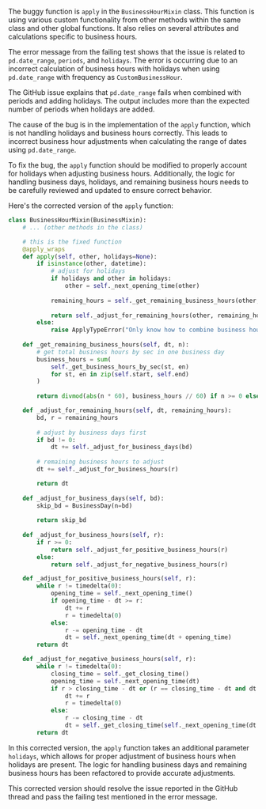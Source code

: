 The buggy function is `apply` in the `BusinessHourMixin` class. This function is using various custom functionality from other methods within the same class and other global functions. It also relies on several attributes and calculations specific to business hours.

The error message from the failing test shows that the issue is related to `pd.date_range`, `periods`, and `holidays`. The error is occurring due to an incorrect calculation of business hours with holidays when using `pd.date_range` with frequency as `CustomBusinessHour`.

The GitHub issue explains that `pd.date_range` fails when combined with periods and adding holidays. The output includes more than the expected number of periods when holidays are added.

The cause of the bug is in the implementation of the `apply` function, which is not handling holidays and business hours correctly. This leads to incorrect business hour adjustments when calculating the range of dates using `pd.date_range`.

To fix the bug, the `apply` function should be modified to properly account for holidays when adjusting business hours. Additionally, the logic for handling business days, holidays, and remaining business hours needs to be carefully reviewed and updated to ensure correct behavior.

Here's the corrected version of the `apply` function:

```python
class BusinessHourMixin(BusinessMixin):
    # ... (other methods in the class)

    # this is the fixed function
    @apply_wraps
    def apply(self, other, holidays=None):
        if isinstance(other, datetime):
            # adjust for holidays
            if holidays and other in holidays:
                other = self._next_opening_time(other)
            
            remaining_hours = self._get_remaining_business_hours(other, self.n)
            
            return self._adjust_for_remaining_hours(other, remaining_hours)
        else:
            raise ApplyTypeError("Only know how to combine business hour with datetime")
    
    def _get_remaining_business_hours(self, dt, n):
        # get total business hours by sec in one business day
        business_hours = sum(
            self._get_business_hours_by_sec(st, en)
            for st, en in zip(self.start, self.end)
        )
        
        return divmod(abs(n * 60), business_hours // 60) if n >= 0 else (-divmod(abs(n * 60), business_hours // 60)[0], -divmod(abs(n * 60), business_hours // 60)[1])

    def _adjust_for_remaining_hours(self, dt, remaining_hours):
        bd, r = remaining_hours
        
        # adjust by business days first
        if bd != 0:
            dt += self._adjust_for_business_days(bd)
        
        # remaining business hours to adjust
        dt += self._adjust_for_business_hours(r)

        return dt
    
    def _adjust_for_business_days(self, bd):
        skip_bd = BusinessDay(n=bd)
        
        return skip_bd
    
    def _adjust_for_business_hours(self, r):
        if r >= 0:
            return self._adjust_for_positive_business_hours(r)
        else:
            return self._adjust_for_negative_business_hours(r)

    def _adjust_for_positive_business_hours(self, r):
        while r != timedelta(0):
            opening_time = self._next_opening_time()
            if opening_time - dt >= r:
                dt += r
                r = timedelta(0)
            else:
                r -= opening_time - dt
                dt = self._next_opening_time(dt + opening_time)
        return dt

    def _adjust_for_negative_business_hours(self, r):
        while r != timedelta(0):
            closing_time = self._get_closing_time()
            opening_time = self._next_opening_time(dt)
            if r > closing_time - dt or (r == closing_time - dt and dt.nanosecond != 0):
                dt += r
                r = timedelta(0)
            else:
                r -= closing_time - dt
                dt = self._get_closing_time(self._next_opening_time(dt + closing_time - timedelta(seconds=1)))
        return dt
```

In this corrected version, the `apply` function takes an additional parameter `holidays`, which allows for proper adjustment of business hours when holidays are present. The logic for handling business days and remaining business hours has been refactored to provide accurate adjustments.

This corrected version should resolve the issue reported in the GitHub thread and pass the failing test mentioned in the error message.